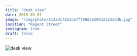 ```yaml
---
title: "desk view"
date: 2018-03-01
image: "/img/photo/813adc72b3ca7ff90d50204323233dd6.jpg"
location: "Regent Street"
instagram: true
draft: false
---
```


![desk view](/img/photo/813adc72b3ca7ff90d50204323233dd6.jpg)
